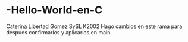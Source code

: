 # -Hello-World-en-C
Caterina Libertad Gomez SySL K2002
Hago cambios en este rama para despues confirmarlos y aplicarlos en main
